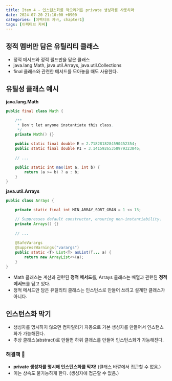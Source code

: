 ```yaml
---
title: Item 4 - 인스턴스화를 막으려거든 private 생성자를 사용하라
date: 2024-07-20 21:10:00 +0900
categories: [이펙티브 자바, chapter1]
tags: [이펙티브 자바]
---
```


## **정적 멤버만 담은 유틸리티 클래스**

- 정적 메서드와 정적 필드만을 담은 클래스
- java.lang.Math, java.util.Arrays, java.util.Collections
- final 클래스와 관련한 메서드를 모아놓을 때도 사용한다.

## **유틸성 클래스 예시**

**java.lang.Math**

```java
public final class Math {

    /**
     * Don't let anyone instantiate this class.
     */
    private Math() {}

    public static final double E = 2.7182818284590452354;
    public static final double PI = 3.14159265358979323846;
    
    // ...

    public static int max(int a, int b) {
        return (a >= b) ? a : b;
    }
}
```

**java.util.Arrays**

```java
public class Arrays {

    private static final int MIN_ARRAY_SORT_GRAN = 1 << 13;

    // Suppresses default constructor, ensuring non-instantiability.
    private Arrays() {}
    
    // ...
    
    @SafeVarargs
    @SuppressWarnings("varargs")
    public static <T> List<T> asList(T... a) {
        return new ArrayList<>(a);
    }
}
```

- Math 클래스는 계산과 관련된 **정적 메서드**를, Arrays 클래스는 배열과 관련된 **정적 메서드**를 담고 있다.
- 정적 메서드만 담은 유틸리티 클래스는 인스턴스로 만들어 쓰려고 설계한 클래스가 아니다.

## **인스턴스화 막기**

- 생성자를 명시하지 않으면 컴파일러가 자동으로 기본 생성자를 만들어서 인스턴스화가 가능해진다.
- 추상 클래스(abstract)로 만들면 하위 클래스를 만들어 인스턴스화가 가능해진다.

### **해결책 🙋**

- **private 생성자를 명시해 인스턴스화를 막자!** (클래스 바깥에서 접근할 수 없음.)
- 이는 상속도 불가능하게 한다. (생성자에 접근할 수 없음.)
